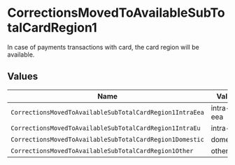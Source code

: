 # CorrectionsMovedToAvailableSubTotalCardRegion1

In case of payments transactions with card, the card region will be available.


## Values

| Name                                                     | Value                                                    |
| -------------------------------------------------------- | -------------------------------------------------------- |
| `CorrectionsMovedToAvailableSubTotalCardRegion1IntraEea` | intra-eea                                                |
| `CorrectionsMovedToAvailableSubTotalCardRegion1IntraEu`  | intra-eu                                                 |
| `CorrectionsMovedToAvailableSubTotalCardRegion1Domestic` | domestic                                                 |
| `CorrectionsMovedToAvailableSubTotalCardRegion1Other`    | other                                                    |